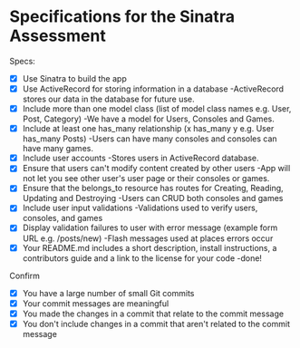 # Specifications for the Sinatra Assessment

Specs:
- [x] Use Sinatra to build the app
- [x] Use ActiveRecord for storing information in a database -ActiveRecord stores our data in the database for future use.
- [x] Include more than one model class (list of model class names e.g. User, Post, Category) -We have a model for Users, Consoles and Games.
- [x] Include at least one has_many relationship (x has_many y e.g. User has_many Posts) -Users can have many consoles and consoles can have many games.
- [x] Include user accounts -Stores users in ActiveRecord database.
- [x] Ensure that users can't modify content created by other users -App will not let you see other user's user page or their consoles or games.
- [x] Ensure that the belongs_to resource has routes for Creating, Reading, Updating and Destroying -Users can CRUD both consoles and games
- [x] Include user input validations -Validations used to verify users, consoles, and games
- [x] Display validation failures to user with error message (example form URL e.g. /posts/new) -Flash messages used at places errors occur
- [x] Your README.md includes a short description, install instructions, a contributors guide and a link to the license for your code -done!

Confirm
- [x] You have a large number of small Git commits
- [x] Your commit messages are meaningful
- [x] You made the changes in a commit that relate to the commit message
- [x] You don't include changes in a commit that aren't related to the commit message
